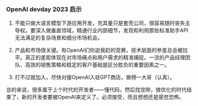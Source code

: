 ### OpenAI devday 2023 启示

1. 不能只做大语言模型下游应用开发，充其量只是套壳公司，很容易随时丧失主导权。要深入做垂直领域，精通行业内部细节，发现和利用那些标准助手API无法满足的复杂场景和细分市场机会。

2. 产品和市场很关键。有OpenAI们你追我赶的竞赛，技术层面的参差总会被拉平。真正的差距体现在对市场痛点和用户需求的精准捕捉。一流的产品经理团队、高效的销售策略和稳定的客户基础是区分胜负的重要因素之一。

3. 打不过就加入，尽快对接OpenAI入驻GPT商店，做榜一大哥（认真）。

总的来说，很多属于上个时代的开发者——懂代码，然后找空隙，做优化的时代结束了，新的开发者要被OpenAI来定义了。必须接受，而且想想还是感觉恐怖。
